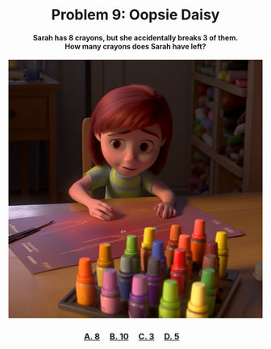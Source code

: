 <h1 align="center">
Problem 9: Oopsie Daisy
</h1>

<h4 align="center">
Sarah has 8 crayons, but she accidentally breaks 3 of them.<br/>How many crayons does Sarah have left?
</h4>

<p align="center">
<img src="image.png" height="512"/>
</p>

<h3 align="center"><span><a href="https://raw.githubusercontent.com/rain1024/math/main/assets/lose0.png">A. 8</a></span>&nbsp;&nbsp;&nbsp;&nbsp;
<span><a href="https://raw.githubusercontent.com/rain1024/math/main/assets/lose0.png">B. 10</a></span>&nbsp;&nbsp;&nbsp;&nbsp;
<span><a href="https://raw.githubusercontent.com/rain1024/math/main/assets/lose0.png">C. 3</a></span>&nbsp;&nbsp;&nbsp;&nbsp;
<span><a href="https://raw.githubusercontent.com/rain1024/math/main/assets/win0.png">D. 5</a></span>&nbsp;&nbsp;&nbsp;&nbsp;
</h3>